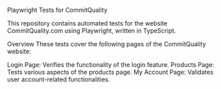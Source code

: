 Playwright Tests for CommitQuality

This repository contains automated tests for the website CommitQuality.com using Playwright, written in TypeScript.

Overview
These tests cover the following pages of the CommitQuality website:

Login Page: Verifies the functionality of the login feature.
Products Page: Tests various aspects of the products page.
My Account Page: Validates user account-related functionalities.
